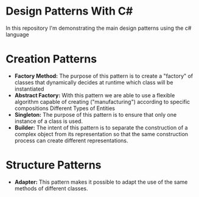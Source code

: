 # Design Patterns With C#
In this repository I'm demonstrating the main design patterns using the c# language

# Creation Patterns
- **Factory Method:** The purpose of this pattern is to create a "factory" of classes that dynamically decides at runtime which class will be instantiated
- **Abstract Factory:** With this pattern we are able to use a flexible algorithm capable of creating ("manufacturing") according to specific compositions Different Types of Entities
- **Singleton:** The purpose of this pattern is to ensure that only one instance of a class is used.
- **Builder:** The intent of this pattern is to separate the construction of a complex object from its representation so that the same construction process can create different representations.

# Structure Patterns
- **Adapter:** This pattern makes it possible to adapt the use of the same methods of different classes.
